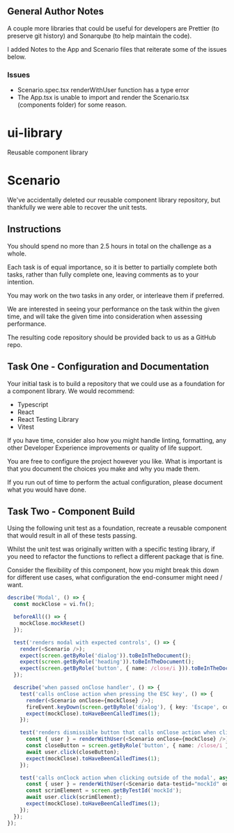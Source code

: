 ## General Author Notes
A couple more libraries that could be useful for developers are Prettier (to preserve git history) and Sonarqube (to help maintain the code).

I added Notes to the App and Scenario files that reiterate some of the issues below.

### Issues
- Scenario.spec.tsx renderWithUser function has a type error
- The App.tsx is unable to import and render the Scenario.tsx (components folder) for some reason.


# ui-library
Reusable component library

# Scenario

We've accidentally deleted our reusable component library repository, but thankfully we were able to recover the unit tests.

## Instructions

You should spend no more than 2.5 hours in total on the challenge as a whole.

Each task is of equal importance, so it is better to partially complete both tasks, rather than fully complete one, leaving comments as to your intention.

You may work on the two tasks in any order, or interleave them if preferred.

We are interested in seeing your performance on the task within the given time, and will take the given time into consideration when assessing performance.

The resulting code repository should be provided back to us as a GitHub repo.

## Task One - Configuration and Documentation

Your initial task is to build a repository that we could use as a foundation for a component library. We would recommend:
- Typescript
- React
- React Testing Library
- Vitest

If you have time, consider also how you might handle linting, formatting, any other Developer Experience improvements or quality of life support.

You are free to configure the project however you like. What is important is that you document the choices you make and why you made them.

If you run out of time to perform the actual configuration, please document what you would have done.

## Task Two - Component Build

Using the following unit test as a foundation, recreate a reusable component that would result in all of these tests passing.

Whilst the unit test was originally written with a specific testing library, if you need to refactor the functions to reflect a different package that is fine.

Consider the flexibility of this component, how you might break this down for different use cases, what configuration the end-consumer might need / want.

```typescript
describe('Modal', () => {
  const mockClose = vi.fn();

  beforeAll(() => {
    mockClose.mockReset()
  });

  test('renders modal with expected controls', () => {
    render(<Scenario />);
    expect(screen.getByRole('dialog')).toBeInTheDocument();
    expect(screen.getByRole('heading')).toBeInTheDocument();
    expect(screen.getByRole('button', { name: /close/i })).toBeInTheDocument();
  });

  describe('when passed onClose handler', () => {
    test('calls onClose action when pressing the ESC key', () => {
      render(<Scenario onClose={mockClose} />);
      fireEvent.keyDown(screen.getByRole('dialog'), { key: 'Escape', code: 'Escape' });
      expect(mockClose).toHaveBeenCalledTimes(1);
    });

    test('renders dismissible button that calls onClose action when clicked', async () => {
      const { user } = renderWithUser(<Scenario onClose={mockClose} />);
      const closeButton = screen.getByRole('button', { name: /close/i });
      await user.click(closeButton);
      expect(mockClose).toHaveBeenCalledTimes(1);
    });

    test('calls onClock action when clicking outside of the modal', async () => {
      const { user } = renderWithUser(<Scenario data-testid="mockId" onClose={mockClose} />);
      const scrimElement = screen.getByTestId('mockId');
      await user.click(scrimElement);
      expect(mockClose).toHaveBeenCalledTimes(1);
    });
  });
});
```